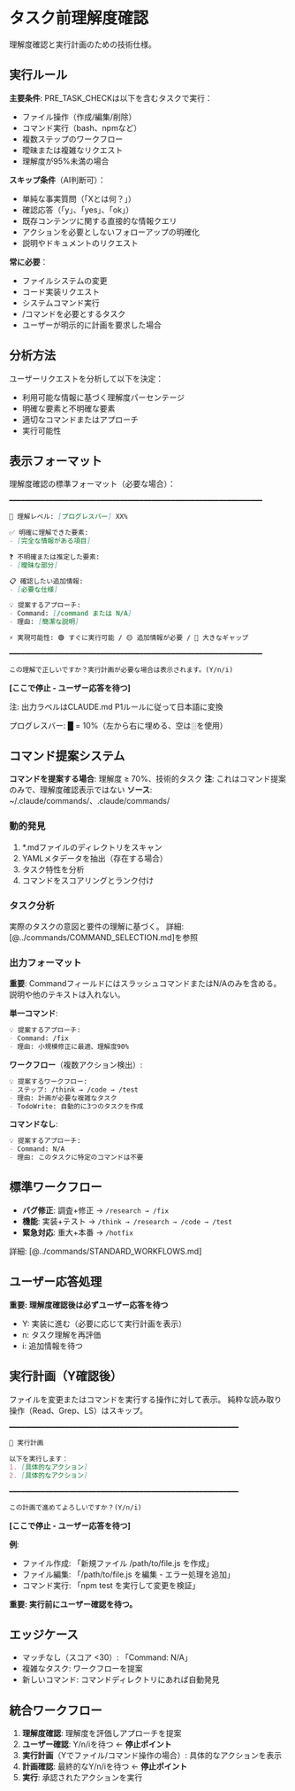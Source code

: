 # タスク前理解度確認

理解度確認と実行計画のための技術仕様。

## 実行ルール

**主要条件**: PRE_TASK_CHECKは以下を含むタスクで実行：

- ファイル操作（作成/編集/削除）
- コマンド実行（bash、npmなど）
- 複数ステップのワークフロー
- 曖昧または複雑なリクエスト
- 理解度が95%未満の場合

**スキップ条件**（AI判断可）：

- 単純な事実質問（「Xとは何？」）
- 確認応答（「y」、「yes」、「ok」）
- 既存コンテンツに関する直接的な情報クエリ
- アクションを必要としないフォローアップの明確化
- 説明やドキュメントのリクエスト

**常に必要**：

- ファイルシステムの変更
- コード実装リクエスト
- システムコマンド実行
- /コマンドを必要とするタスク
- ユーザーが明示的に計画を要求した場合

## 分析方法

ユーザーリクエストを分析して以下を決定：

- 利用可能な情報に基づく理解度パーセンテージ
- 明確な要素と不明確な要素
- 適切なコマンドまたはアプローチ
- 実行可能性

## 表示フォーマット

理解度確認の標準フォーマット（必要な場合）：

```md
━━━━━━━━━━━━━━━━━━━━━━━━━━━━━━━━━━━━━━━━━━━━━━━━━━━━━━━━━━━━━━━━

🧠 理解レベル: [プログレスバー] XX%

✅ 明確に理解できた要素:
- [完全な情報がある項目]

❓ 不明確または推定した要素:
- [曖昧な部分]

📋 確認したい追加情報:
- [必要な仕様]

💡 提案するアプローチ:
- Command: [/command または N/A]
- 理由: [簡潔な説明]

⚡ 実現可能性: 🟢 すぐに実行可能 / 🟡 追加情報が必要 / 🔴 大きなギャップ

━━━━━━━━━━━━━━━━━━━━━━━━━━━━━━━━━━━━━━━━━━━━━━━━━━━━━━━━━━━━━━━━

この理解で正しいですか？実行計画が必要な場合は表示されます。(Y/n/i)
```

**[ここで停止 - ユーザー応答を待つ]**

注: 出力ラベルはCLAUDE.md P1ルールに従って日本語に変換

プログレスバー: █ = 10%（左から右に埋める、空は░を使用）

## コマンド提案システム

**コマンドを提案する場合**: 理解度 ≥ 70%、技術的タスク
**注**: これはコマンド提案のみで、理解度確認表示ではない
**ソース**: ~/.claude/commands/、.claude/commands/

### 動的発見

1. *.mdファイルのディレクトリをスキャン
2. YAMLメタデータを抽出（存在する場合）
3. タスク特性を分析
4. コマンドをスコアリングとランク付け

### タスク分析

実際のタスクの意図と要件の理解に基づく。
詳細: [@../commands/COMMAND_SELECTION.md]を参照

### 出力フォーマット

**重要**: CommandフィールドにはスラッシュコマンドまたはN/Aのみを含める。説明や他のテキストは入れない。

**単一コマンド**:

```md
💡 提案するアプローチ:
- Command: /fix
- 理由: 小規模修正に最適、理解度90%
```

**ワークフロー**（複数アクション検出）:

```md
💡 提案するワークフロー:
- ステップ: /think → /code → /test
- 理由: 計画が必要な複雑なタスク
- TodoWrite: 自動的に3つのタスクを作成
```

**コマンドなし**:

```md
💡 提案するアプローチ:
- Command: N/A
- 理由: このタスクに特定のコマンドは不要
```

## 標準ワークフロー

- **バグ修正**: 調査+修正 → `/research → /fix`
- **機能**: 実装+テスト → `/think → /research → /code → /test`
- **緊急対応**: 重大+本番 → `/hotfix`

詳細: [@../commands/STANDARD_WORKFLOWS.md]

## ユーザー応答処理

**重要: 理解度確認後は必ずユーザー応答を待つ**

- Y: 実装に進む（必要に応じて実行計画を表示）
- n: タスク理解を再評価
- i: 追加情報を待つ

## 実行計画（Y確認後）

ファイルを変更またはコマンドを実行する操作に対して表示。
純粋な読み取り操作（Read、Grep、LS）はスキップ。

```md
━━━━━━━━━━━━━━━━━━━━━━━━━━━━━━━━━━━━━━━━━━━━━━━━━━━━━━━━━━

📝 実行計画

以下を実行します：
1. [具体的なアクション]
2. [具体的なアクション]

━━━━━━━━━━━━━━━━━━━━━━━━━━━━━━━━━━━━━━━━━━━━━━━━━━━━━━━━━━

この計画で進めてよろしいですか？(Y/n/i)
```

**[ここで停止 - ユーザー応答を待つ]**

**例**:

- ファイル作成: 「新規ファイル /path/to/file.js を作成」
- ファイル編集: 「/path/to/file.js を編集 - エラー処理を追加」
- コマンド実行: 「npm test を実行して変更を検証」

**重要: 実行前にユーザー確認を待つ。**

## エッジケース

- マッチなし（スコア <30）: 「Command: N/A」
- 複雑なタスク: ワークフローを提案
- 新しいコマンド: コマンドディレクトリにあれば自動発見

## 統合ワークフロー

1. **理解度確認**: 理解度を評価しアプローチを提案
2. **ユーザー確認**: Y/n/iを待つ ← **停止ポイント**
3. **実行計画**（Yでファイル/コマンド操作の場合）: 具体的なアクションを表示
4. **計画確認**: 最終的なY/n/iを待つ ← **停止ポイント**
5. **実行**: 承認されたアクションを実行
